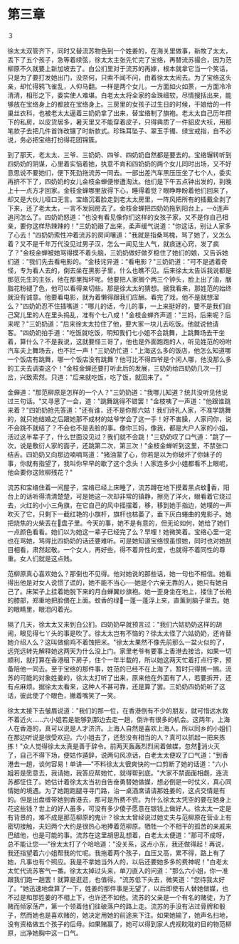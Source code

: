 # 第三章

３

徐太太双管齐下，同时又替流苏物色到一个姓姜的，在海关里做事，新故了太太，丢下了五个孩子，急等着续弦，徐太太主张先忙完了宝络，再替流苏撮合，因为范柳原不久就要上新加坡去了。白公扪里对于流苏的再嫁，根本就拿它当一个笑话，只是为了要打发她出门，没奈何，只索不闻不问，由着徐太太闹去。为了宝络这头亲，却忙得鸦飞雀乱，人仰马翻。一样是两个女儿，一方面如火如荼，一方面冷冷清清，相形之下，委实使人难堪。白老太太将全家的金珠细软，尽情搜括出来，能够放在宝络身上的都放在宝络身上。三房里的女孩子过生日的时候，干娘给的一件巢丝衣科，也被老太太逼着三奶奶拿了出来，替宝络制了旗袍。老太太自己历年攒下的私房，以皮货居多，暑天里又不能穿着皮子，只得典质了一件貂皮大袄，用那笔款子去把几件首饰改镶了时新款式。珍珠耳坠子、翠玉手镯、绿宝戒指，自不必说，务必把宝络打扮得花团锦簇。

到了那天，老太太、三爷、三奶奶、四爷、四奶奶自然都是要去的。宝络辗转听到四奶奶的阴谋，心里着实恼着她，执意不肯和四奶奶的两个女儿同时出场，又不好意思说不要她们，便下死劲拖流苏一同去。一部出差汽车黑压压坐了七个人，委实再挤不下了，四奶奶的女儿金枝金蝉便惨遭淘汰。他们是下午五点钟出发的，到晚上十一点方才回家。金枝金蝉哪里放得下心，睡得着觉？眼睁睁盼着他们回来了，却又是大伙儿哑口无言。宝络沉着脸走到老太太房里，一阵风把所有的插戴全剥了下来，还了老太太，一言不发回房去了。金枝金蝉把四奶奶拖到阳台上，一连声追问怎么了。四奶奶怒道："也没有看见像你们这样的女孩子家，又不是你自己相亲，要你这样热辣辣的！"三奶奶跟了出来，柔声缓气说道："你这话，别让人家多了心去！"四奶奶索性冲着流苏的房间嚷道："我就是指桑骂槐，骂了她了，又怎么着？又不是千年万代没见过男子汉，怎么一闻见生人气，就痰迷心窍，发了疯了？"金枝金蝉被她骂得摸不着头脑，三奶奶做好做歹稳住了她们的娘，又告诉她们道："我们先去看电影的。"金枝诧异道："看电影？"三奶奶道："可不是透着奇怪，专为看人去的，倒去坐在黑影子里，什么也瞧不见。后来徐太太告诉我说都是那范先生的主张，他在那里掏坏呢。他要把人家搁个两三个钟头，脸上出了油，胭脂花粉褪了色，他可以看得亲切些。那是徐太太的猜想。据我看来，那姓范的始终就没有诚意。他要看电影，就为着懒得跟我们应酬。看完了戏，他不是就想溜么？"四奶奶忍不住插嘴道："哪儿的话，今儿的事，一上来挺好的，要不是我们自己窝儿里的人在里头捣乱，准有个七八成！"金枝金蝉齐声道："三妈，后来呢？后来呢？"三奶奶道："后来徐太太拉住了他，要大家一块儿去吃饭。他就说他请客。"四奶奶拍手道："吃饭就吃饭，明知我们七小姐不会跳舞，上跳舞场去干坐着，算什么？不是我说，这就要怪三哥了，他也是外面跑跑的人，听见姓范的吩咐汽车夫上舞场去，也不拦一声！"三奶奶忙道："上海这么多的饭店，他怎么知道哪一个饭店有跳舞，哪一个饭店没有跳舞？他可比不得四爷是个闲人哪，他没那么多的工夫去调查这个！"金枝金蝉还要打听此后的发展，三奶奶给四奶奶几次一打岔，兴致索然。只道："后来就吃饭，吃了饭，就回来了。"

金蝉道："那范柳原是怎样的一个人？"三奶奶道："我哪儿知道？统共没听见他说过三句话。"又寻思了一会，道："跳舞跳得不错罢！"金枝咦了一声道："他跟谁跳来着？"四奶奶抢先答道："还有谁，还不是你那六姑！我们诗礼人家，不准学跳舞的，就只她结婚之后跟她那不成材的姑爷学会了这一手！好不害臊，人家问你，说不会跳不就结了？不会也不是丢脸的事。像你三妈，像我，都是大户人家的小姐，活过这半辈子了，什么世面没见过？我们就不会跳！"三奶奶叹了口气道："跳了一次，说是敷衍人家的面子，还跳第二次，第三次！"金枝金蝉听到这里，不禁张口结舌。四奶奶又向那边喃喃骂道："猪油蒙了心，你若是以为你破坏了你妹子的事，你就有指望了，我叫你早早的歇了这个念头！人家连多少小姐都看不上眼呢，他会要你这败柳残花？"

流苏和宝络住着一间屋子，宝络已经上床睡了，流苏蹲在地下摸着黑点蚊香，阳台上的话听得清清楚楚，可是她这一次却非常的镇静，擦亮了洋火，眼看着它烧过去，火红的小小三角旗，在它自己的风中摇摆着，移，移到她手指边，她噗的一声吹灭了它，只剩下一截红艳的小旗杆，旗杆也枯萎了，垂下灰白蜷曲的鬼影子。她把烧焦的火柴丢在盘子里。今天的事，她不是有意的，但无论如何，她给了她们一点颜色看看。她们以为她这一辈子已经完了么？早哩！她微笑着。宝络心里一定也在骂她，骂得比四奶奶的话还要难听。可是她知道宝络恨虽恨她，同时也对她刮目相看，肃然起敬。一个女人，再好些，得不着异性的爱，也就得不着同性的尊重。女人们就是这点贱。

范柳原真心喜欢她么？那倒也不见得。他对她说的那些话，她一句也不相信。她看得出他是对女人说惯了谎的，她不能不当心──她是个六亲无靠的人，她只有她自己了。床架子上挂着她脱下来的月白蝉翼纱旗袍。她一歪身坐在地上，搂住了长袍的膝部，郑重地把脸偎在上面。蚊香的绿一蓬一蓬浮上来，直薰到脑子里去。她的眼睛里，眼泪闪着光。

隔了几天，徐太太又来到白公扪。四奶奶早就预言过："我们六姑奶奶这样的胡闹，眼见得七丫头的事是吹了。徐太太岂有不恼的？徐太太怪了六姑奶奶，还肯替她介绍人么？这叫做偷鸡不着蚀把米。"徐太太果然不像先前那么一盆火似的了，远兜远转先解释她这两天为什么没上门。家里老爷有要事上香港去接洽，如果一切顺利，就打算在香港租下房子，住个一年半载的，所以她这两天忙着打点行李，预备陪他一同去。至于宝络的那件事，姓范的已经不在上海了，暂时只得搁一搁。流苏的可能的对象姓姜的，徐太太打听了出来，原来他在外面有了人，若要拆开，还有点麻烦。据徐太太看来，这种人不甚可靠，还是算了罢。三奶奶四奶奶听了这话，彼此使了个眼色，撇着嘴笑了一笑。

徐太太接下去皱眉说道："我们的那一位，在香港倒有不少的朋友，就可惜远水救不着近火……六小姐若是能够到那边去走一趟，倒许有很多的机会。这两年，上海人在香港的，真可以说是人才济济。上海人自然是喜欢上海人，所以同乡的小姐们在那边听说是很受欢迎。六小姐去了，还愁没有相当的人？真可以抓起一把来拣拣！"众人觉得徐太太真是善于辞令。前两天轰轰烈烈闹着做媒，忽然消火灭了，自己不得下场，便姑作遁辞，说两句风凉话，白老太太便叹了口气道："到香港去一趟，谈何容易！单讲──"不料徐太太很爽快的一口剪断了她的话道："六小姐若是愿意去，我请她，我答应帮她忙，就得帮到底。"大家不禁面面相觑，连流苏都怔住了。她估计着徐太太当初自告奋勇替她做媒，想必倒是一时仗义，真心同情她的境遇。为了她跑跑腿寻寻门路，治一桌酒席请请那姓姜的，这点交情是有的。但是出盘缠带她到香港去，那可是所费不赀。为什么徐太太凭空的要在她身上花这些钱？世上的好人虽多，可没有多少傻子愿意在银钱上做好人。徐太太一定是有背景的，难不成是那范柳原的鬼计？徐太太曾经说过她丈夫与范柳原在营业上有密切接触，夫妇两个大约是很热心地捧着范柳原。牺牲一个不相干的孤苦的亲戚来巴结他，也是可能的事。流苏在这里胡思乱想着，白老太太便道："那可不成呀，总不能让您──"徐太太打了个哈哈道："没关系，这点小东，我还做得起！再说，我还指望着六小姐帮我的忙呢。我拖着两个孩子，血压又高，累不得，路上有了她，凡事也有个照应。我是不拿她当外人的，以后还要她多多的费神呢！"白老太太忙代流苏客气一番。徐太太掉过头来，单刀直入的问道："那么六小姐，你一准跟我们跑一趟罢！就算是逛逛，也值得。"流苏低下头去，微笑道："您待我太好了。"她迅速地盘算了一下，姓姜的那件事是无望了，以后即使有人替她做媒，也不过是和那姓姜的不相上下，也许还不如他。流苏的父亲是一个有名的赌徒，为了赌而倾家荡产，第一个领着他们往破落户的路上走。流苏的手没有沾过骨牌和骰子，然而她也是喜欢赌的，她决定用她的前途来下注。如果她输了，她声名扫地，没有资格做五个孩子的后母。如果赌赢了，她可以得到家人虎视眈耽的目的物范柳原，出净她胸中这一口气。